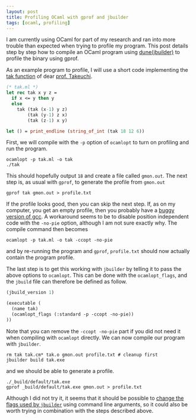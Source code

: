 ```yaml
---
layout: post
title: Profiling OCaml with gprof and jbuilder
tags: [ocaml, profiling]
---
```


I am currently using OCaml for part of my research and ran into more trouble
than expected when trying to profile my program. This post details step by step
how to compile an OCaml program using [dune(jbuilder)][1] to profile the binary
using gprof.

As an example program to profile, I will use a short code implementing
the [tak function][2] of dear [prof. Takeuchi][3].

```ocaml
(* tak.ml *)
let rec tak x y z =
  if x <= y then y
  else
    tak (tak (x-1) y z)
        (tak (y-1) z x)
        (tak (z-1) x y)

let () = print_endline (string_of_int (tak 18 12 6))
```

First, we will compile with the `-p` option of `ocamlopt` to turn on profiling
and run the program.

```shell
ocamlopt -p tak.ml -o tak
./tak
```

This should hopefully output `18` and create a file called `gmon.out`.
The next step is, as usual with `gprof`, to generate the profile from `gmon.out`

```shell
gprof tak gmon.out > profile.txt
```

If the profile looks good, then you can skip the next step. If, as on my
computer, you get an empty profile, then you probably have a [buggy version of
gcc][4]. A workaround seems to be to disable position independent code with the
`-no-pie` option, although I am not sure exactly why. The compile command then
becomes

```shell
ocamlopt -p tak.ml -o tak -ccopt -no-pie
```

and by re-running the program and `gprof`, `profile.txt` should now actually
contain the program profile.

The last step is to get this working with `jbuilder` by telling it to pass
the above options to `ocamlopt`. This can be done with the `ocamlopt_flags`,
and the `jbuild` file can therefore be defined as follow.

```scheme
(jbuild_version 1)

(executable (
  (name tak)
  (ocamlopt_flags (:standard -p -ccopt -no-pie))
))
```

Note that you can remove the `-ccopt -no-pie` part if you did not need it when
compiling with `ocamlopt` directly. We can now compile our program with
`jbuilder`.

```shell
rm tak tak.cm* tak.o gmon.out profile.txt # cleanup first
jbuilder build tak.exe
```

and we should be able to generate a profile.

```shell
./_build/default/tak.exe
gprof _build/default/tak.exe gmon.out > profile.txt
```

Although I did not try it, it seems that it should be possible to
[change the flags used by `jbuilder`][5] using command line arguments, so it
could also be worth trying in combination with the steps described above.

[1]: https://github.com/ocaml/dune
[2]: http://mathworld.wolfram.com/TAKFunction.html
[3]: https://www.linkedin.com/in/ikuo-takeuchi-4b145694/
[4]: https://bugs.launchpad.net/ubuntu/+source/gcc-6/+bug/1678510
[5]: https://github.com/ocaml/dune/issues/398
